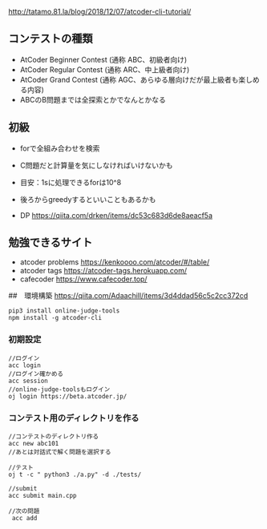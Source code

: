http://tatamo.81.la/blog/2018/12/07/atcoder-cli-tutorial/
## コンテストの種類
- AtCoder Beginner Contest (通称 ABC、初級者向け)
- AtCoder Regular Contest (通称 ARC、中上級者向け)
- AtCoder Grand Contest (通称 AGC、あらゆる層向けだが最上級者も楽しめる内容)
- ABCのB問題までは全探索とかでなんとかなる

## 初級
- forで全組み合わせを検索
- C問題だと計算量を気にしなければいけないかも
- 目安：1sに処理できるforは10^8
- 後ろからgreedyするといいこともあるかも

- DP
https://qiita.com/drken/items/dc53c683d6de8aeacf5a

## 勉強できるサイト
- atcoder problems
https://kenkoooo.com/atcoder/#/table/
- atcoder tags
https://atcoder-tags.herokuapp.com/
- cafecoder
https://www.cafecoder.top/

##　環境構築
https://qiita.com/Adaachill/items/3d4ddad56c5c2cc372cd
```
pip3 install online-judge-tools
npm install -g atcoder-cli
```

### 初期設定
```
//ログイン
acc login
//ログイン確かめる
acc session
//online-judge-toolsもログイン
oj login https://beta.atcoder.jp/
```

### コンテスト用のディレクトリを作る
```
//コンテストのディレクトリ作る
acc new abc101
//あとは対話式で解く問題を選択する

//テスト
oj t -c " python3 ./a.py" -d ./tests/

//submit
acc submit main.cpp

//次の問題
 acc add
```